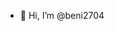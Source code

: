 - 👋 Hi, I’m @beni2704

<!---
beni2704/beni2704 is a ✨ special ✨ repository because its `README.md` (this file) appears on your GitHub profile.
You can click the Preview link to take a look at your changes.
--->
